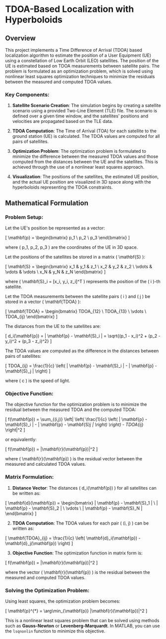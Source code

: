 # TDOA-Based Localization with Hyperboloids

## Overview

This project implements a Time Difference of Arrival (TDOA) based localization algorithm to estimate the position of a User Equipment (UE) using a constellation of Low Earth Orbit (LEO) satellites. The position of the UE is estimated based on TDOA measurements between satellite pairs. The problem is formulated as an optimization problem, which is solved using nonlinear least squares optimization techniques to minimize the residuals between the measured and computed TDOA values.

### Key Components:

1. **Satellite Scenario Creation**: The simulation begins by creating a satellite scenario using a provided Two-Line Element (TLE) file. The scenario is defined over a given time window, and the satellites' positions and velocities are propagated based on the TLE data.

2. **TDOA Computation**: The Time of Arrival (TOA) for each satellite to the ground station (UE) is calculated. The TDOA values are computed for all pairs of satellites.

3. **Optimization Problem**: The optimization problem is formulated to minimize the difference between the measured TDOA values and those computed from the distances between the UE and the satellites. This is achieved through the use of a nonlinear least squares approach.

4. **Visualization**: The positions of the satellites, the estimated UE position, and the actual UE position are visualized in 3D space along with the hyperboloids representing the TDOA constraints.

## Mathematical Formulation

### Problem Setup:

Let the UE's position be represented as a vector:

\[
\mathbf{p} = \begin{bmatrix} p_1 \\ p_2 \\ p_3 \end{bmatrix}
\]

where \( p_1, p_2, p_3 \) are the coordinates of the UE in 3D space.

Let the positions of the satellites be stored in a matrix \( \mathbf{S} \):

\[
\mathbf{S} = \begin{bmatrix} 
x_1 & y_1 & z_1 \\
x_2 & y_2 & z_2 \\
\vdots & \vdots & \vdots \\
x_N & y_N & z_N
\end{bmatrix}
\]

where \( \mathbf{S}_i = [x_i, y_i, z_i]^T \) represents the position of the \( i \)-th satellite.

Let the TDOA measurements between the satellite pairs \( i \) and \( j \) be stored in a vector \( \mathbf{TDOA} \):

\[
\mathbf{TDOA} = \begin{bmatrix}
TDOA_{12} \\
TDOA_{13} \\
\vdots \\
TDOA_{ij}
\end{bmatrix}
\]

The distances from the UE to the satellites are:

\[
d_i(\mathbf{p}) = \| \mathbf{p} - \mathbf{S}_i \| = \sqrt{(p_1 - x_i)^2 + (p_2 - y_i)^2 + (p_3 - z_i)^2}
\]

The TDOA values are computed as the difference in the distances between pairs of satellites:

\[
TDOA_{ij} = \frac{1}{c} \left( \| \mathbf{p} - \mathbf{S}_i \| - \| \mathbf{p} - \mathbf{S}_j \| \right)
\]

where \( c \) is the speed of light.

### Objective Function:

The objective function for the optimization problem is to minimize the residual between the measured TDOA and the computed TDOA:

\[
f(\mathbf{p}) = \sum_{(i,j)} \left| \left( \frac{1}{c} \left( \| \mathbf{p} - \mathbf{S}_i \| - \| \mathbf{p} - \mathbf{S}_j \| \right) \right) - TDOA_{ij} \right|^2
\]

or equivalently:

\[
f(\mathbf{p}) = \|\mathbf{r}(\mathbf{p})\|^2
\]

where \( \mathbf{r}(\mathbf{p}) \) is the residual vector between the measured and calculated TDOA values.

### Matrix Formulation:

1. **Distance Vector**: The distances \( d_i(\mathbf{p}) \) for all satellites can be written as:

\[
\mathbf{d}(\mathbf{p}) = \begin{bmatrix}
\| \mathbf{p} - \mathbf{S}_1 \| \\
\| \mathbf{p} - \mathbf{S}_2 \| \\
\vdots \\
\| \mathbf{p} - \mathbf{S}_N \|
\end{bmatrix}
\]

2. **TDOA Computation**: The TDOA values for each pair \( (i, j) \) can be written as:

\[
\mathbf{TDOA}_{ij} = \frac{1}{c} \left( \mathbf{d}_i(\mathbf{p}) - \mathbf{d}_j(\mathbf{p}) \right)
\]

3. **Objective Function**: The optimization function in matrix form is:

\[
f(\mathbf{p}) = \|\mathbf{r}(\mathbf{p})\|^2
\]

where the vector \( \mathbf{r}(\mathbf{p}) \) is the residual between the measured and computed TDOA values.

### Solving the Optimization Problem:

Using least squares, the optimization problem becomes:

\[
\mathbf{p}^{*} = \arg\min_{\mathbf{p}} \|\mathbf{r}(\mathbf{p})\|^2
\]

This is a nonlinear least squares problem that can be solved using methods such as **Gauss-Newton** or **Levenberg-Marquardt**. In MATLAB, you can use the `lsqnonlin` function to minimize this objective.
